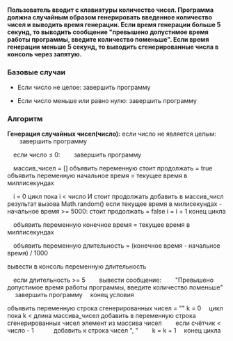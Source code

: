 #### Пользователь вводит с клавиатуры количество чисел. Программа должна случайным образом генерировать введенное количество чисел и выводить время генерации. Если время генерации больше 5 секунд, то выводить сообщение "превышено допустимое время работы программы, введите количество поменьше". Если время генерации меньше 5 секунд, то выводить сгенерированные числа в консоль через запятую.

### Базовые случаи
 - Если число не целое:
   завершить программу
 
 - Если число меньше или равно нулю:
   завершить программу

### Алгоритм
**Генерация случайных чисел(число):** 
 если число не является целым:
  завершить программу

 если число ≤ 0:
  завершить программу

 массив_чисел = []
 объявить переменную стоит продолжать = true
 объявить переменную начальное время = текущее время в миллисекундах 

 i = 0
 цикл пока i < число И стоит продолжать
  добавить в массив_числ результат вызова Math.random()
  если текущее время в милисекундах - начальное время >= 5000:
   стоит продолжать = false
 i = i + 1
 конец цикла 

 объявить переменную конечное время = текущее время в миллисекундах 

 объявить переменную длительность = (конечное время - начальное время) / 1000

 вывести в консоль переменную длительность

 если длительность >= 5
  вывести сообщение:
  "Превышено допустимое время работы программы, введите количество поменьше"
  завершить программу
 конец условия

 объявить переменную строка сгенерированных чисел = ""
 k = 0
 цикл пока k < длина массива_чисел
  добавить в переменную строка сгенерированных чисел элемент из массива чисел
  если счётчик < число - 1
   добавить к строка чисел ", "
  k = k + 1
 конец цикла